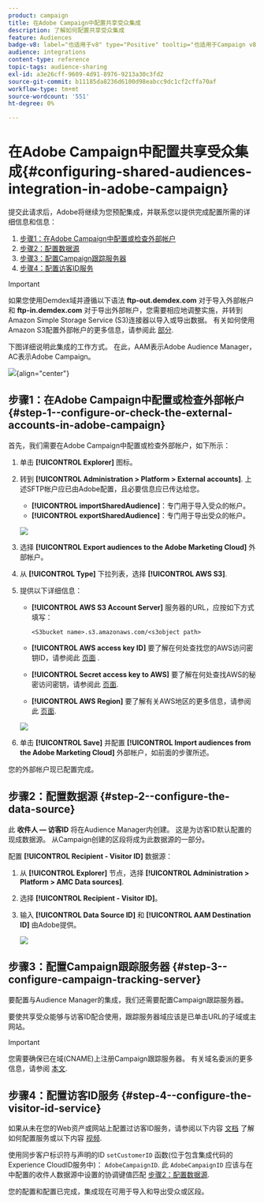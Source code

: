 ```yaml
---
product: campaign
title: 在Adobe Campaign中配置共享受众集成
description: 了解如何配置共享受众集成
feature: Audiences
badge-v8: label="也适用于v8" type="Positive" tooltip="也适用于Campaign v8"
audience: integrations
content-type: reference
topic-tags: audience-sharing
exl-id: a3e26cff-9609-4d91-8976-9213a30c3fd2
source-git-commit: b11185da8236d6100d98eabcc9dc1cf2cffa70af
workflow-type: tm+mt
source-wordcount: '551'
ht-degree: 0%

---
```


# 在Adobe Campaign中配置共享受众集成{#configuring-shared-audiences-integration-in-adobe-campaign}


提交此请求后，Adobe将继续为您预配集成，并联系您以提供完成配置所需的详细信息和信息：

1. [步骤1：在Adobe Campaign中配置或检查外部帐户](#step-1--configure-or-check-the-external-accounts-in-adobe-campaign)
1. [步骤2：配置数据源](#step-2--configure-the-data-source)
1. [步骤3：配置Campaign跟踪服务器](#step-3--configure-campaign-tracking-server)
1. [步骤4：配置访客ID服务](#step-4--configure-the-visitor-id-service)

>[!IMPORTANT]
>
>如果您使用Demdex域并遵循以下语法 **ftp-out.demdex.com** 对于导入外部帐户和 **ftp-in.demdex.com** 对于导出外部帐户，您需要相应地调整实施，并转到Amazon Simple Storage Service (S3)连接器以导入或导出数据。 有关如何使用Amazon S3配置外部帐户的更多信息，请参阅此 [部分](../../integrations/using/configuring-shared-audiences-integration-in-adobe-campaign.md#step-1--configure-or-check-the-external-accounts-in-adobe-campaign).

下图详细说明此集成的工作方式。 在此，AAM表示Adobe Audience Manager，AC表示Adobe Campaign。

![](assets/aam_diagram.png){align="center"}

## 步骤1：在Adobe Campaign中配置或检查外部帐户 {#step-1--configure-or-check-the-external-accounts-in-adobe-campaign}

首先，我们需要在Adobe Campaign中配置或检查外部帐户，如下所示：

1. 单击 **[!UICONTROL Explorer]** 图标。
1. 转到 **[!UICONTROL Administration > Platform > External accounts]**. 上述SFTP帐户应已由Adobe配置，且必要信息应已传达给您。

   * **[!UICONTROL importSharedAudience]**：专门用于导入受众的帐户。
   * **[!UICONTROL exportSharedAudience]**：专门用于导出受众的帐户。

   ![](assets/aam_config_1.png)

1. 选择 **[!UICONTROL Export audiences to the Adobe Marketing Cloud]** 外部帐户。

1. 从 **[!UICONTROL Type]** 下拉列表，选择 **[!UICONTROL AWS S3]**.

1. 提供以下详细信息：

   * **[!UICONTROL AWS S3 Account Server]**
服务器的URL，应按如下方式填写：

     ```
     <S3bucket name>.s3.amazonaws.com/<s3object path>
     ```

   * **[!UICONTROL AWS access key ID]**
要了解在何处查找您的AWS访问密钥ID，请参阅此 [页面](https://docs.aws.amazon.com/general/latest/gr/aws-sec-cred-types.html#access-keys-and-secret-access-keys) .

   * **[!UICONTROL Secret access key to AWS]**
要了解在何处查找AWS的秘密访问密钥，请参阅此 [页面](https://aws.amazon.com/fr/blogs/security/wheres-my-secret-access-key/).

   * **[!UICONTROL AWS Region]**
要了解有关AWS地区的更多信息，请参阅此 [页面](https://aws.amazon.com/about-aws/global-infrastructure/regions_az/).

   ![](assets/aam_config_2.png)

1. 单击 **[!UICONTROL Save]** 并配置 **[!UICONTROL Import audiences from the Adobe Marketing Cloud]** 外部帐户，如前面的步骤所述。

您的外部帐户现已配置完成。

## 步骤2：配置数据源 {#step-2--configure-the-data-source}

此 **收件人 — 访客ID** 将在Audience Manager内创建。 这是为访客ID默认配置的现成数据源。 从Campaign创建的区段将成为此数据源的一部分。

配置 **[!UICONTROL Recipient - Visitor ID]** 数据源：

1. 从 **[!UICONTROL Explorer]** 节点，选择 **[!UICONTROL Administration > Platform > AMC Data sources]**.
1. 选择 **[!UICONTROL Recipient - Visitor ID]**。
1. 输入 **[!UICONTROL Data Source ID]** 和 **[!UICONTROL AAM Destination ID]** 由Adobe提供。

   ![](assets/aam_config_3.png)

## 步骤3：配置Campaign跟踪服务器 {#step-3--configure-campaign-tracking-server}

要配置与Audience Manager的集成，我们还需要配置Campaign跟踪服务器。

要使共享受众能够与访客ID配合使用，跟踪服务器域应该是已单击URL的子域或主网站。

>[!IMPORTANT]
>
>您需要确保已在域(CNAME)上注册Campaign跟踪服务器。 有关域名委派的更多信息，请参阅 [本文](https://experienceleague.adobe.com/docs/control-panel/using/subdomains-and-certificates/setting-up-new-subdomain.html?lang=zh-Hans).

## 步骤4：配置访客ID服务 {#step-4--configure-the-visitor-id-service}

如果从未在您的Web资产或网站上配置过访客ID服务，请参阅以下内容 [文档](https://experienceleague.adobe.com/docs/id-service/using/implementation/setup-aam-analytics.html) 了解如何配置服务或以下内容 [视频](https://helpx.adobe.com/cn/marketing-cloud/how-to/email-marketing.html#step-two).

使用同步客户标识符与声明的ID `setCustomerID` 函数(位于包含集成代码的Experience CloudID服务中)： `AdobeCampaignID`. 此 `AdobeCampaignID` 应该与在中配置的收件人数据源中设置的协调键值匹配 [步骤2：配置数据源](#step-2--configure-the-data-sources).

您的配置和配置已完成，集成现在可用于导入和导出受众或区段。
